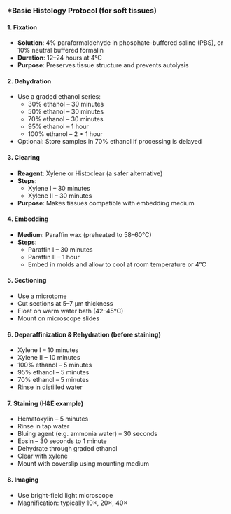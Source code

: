 ### ***Basic Histology Protocol (for soft tissues)**

#### 1. **Fixation**

- **Solution**: 4% paraformaldehyde in phosphate-buffered saline (PBS), or 10% neutral buffered formalin
- **Duration**: 12–24 hours at 4°C
- **Purpose**: Preserves tissue structure and prevents autolysis

#### 2. **Dehydration**

- Use a graded ethanol series:
  - 30% ethanol – 30 minutes
  - 50% ethanol – 30 minutes
  - 70% ethanol – 30 minutes
  - 95% ethanol – 1 hour
  - 100% ethanol – 2 × 1 hour
- Optional: Store samples in 70% ethanol if processing is delayed

#### 3. **Clearing**

- **Reagent**: Xylene or Histoclear (a safer alternative)
- **Steps**:
  - Xylene I – 30 minutes
  - Xylene II – 30 minutes
- **Purpose**: Makes tissues compatible with embedding medium

#### 4. **Embedding**

- **Medium**: Paraffin wax (preheated to 58–60°C)
- **Steps**:
  - Paraffin I – 30 minutes
  - Paraffin II – 1 hour
  - Embed in molds and allow to cool at room temperature or 4°C

#### 5. **Sectioning**

- Use a microtome
- Cut sections at 5–7 µm thickness
- Float on warm water bath (42–45°C)
- Mount on microscope slides

#### 6. **Deparaffinization & Rehydration (before staining)**

- Xylene I – 10 minutes
- Xylene II – 10 minutes
- 100% ethanol – 5 minutes
- 95% ethanol – 5 minutes
- 70% ethanol – 5 minutes
- Rinse in distilled water

#### 7. **Staining (H&E example)**

- Hematoxylin – 5 minutes
- Rinse in tap water
- Bluing agent (e.g. ammonia water) – 30 seconds
- Eosin – 30 seconds to 1 minute
- Dehydrate through graded ethanol
- Clear with xylene
- Mount with coverslip using mounting medium

#### 8. **Imaging**

- Use bright-field light microscope
- Magnification: typically 10×, 20×, 40×